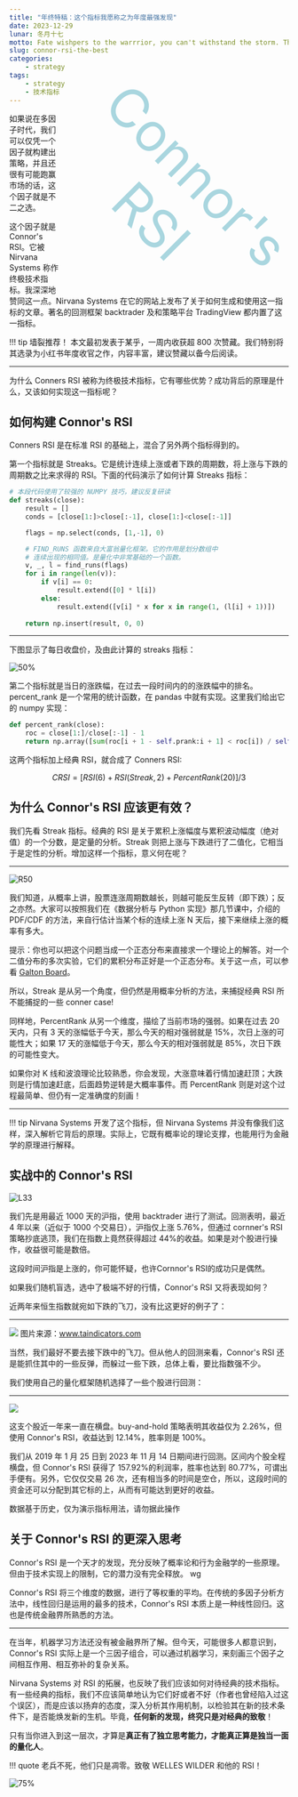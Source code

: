 ```yaml
---
title: "年终特稿：这个指标我愿称之为年度最强发现"
date: 2023-12-29
lunar: 冬月十七
motto: Fate wishpers to the warrrior, you can't withstand the storm. The warrrior whispers back, I am the storm!
slug: connor-rsi-the-best
categories:
    - strategy
tags:
    - strategy
    - 技术指标
---
```


<div style="float:right;
            font-size: 10vw;
            color: color-mix(in srgb, #2898AE, white 60%);
            transform:rotate(45deg);
            text-align: center;
            margin: 4vw 0vw;">
    Connor's<br>RSI
</div>

如果说在多因子时代，我们可以仅凭一个因子就构建出策略，并且还很有可能跑赢市场的话，这个因子就是不二之选。

<!--more-->

这个因子就是 Connor's RSI。它被 Nirvana Systems 称作终极技术指标。我深深地赞同这一点。Nirvana Systems 在它的网站上发布了关于如何生成和使用这一指标的文章。著名的回测框架 backtrader 及和策略平台 TradingView 都内置了这一指标。

!!! tip 墙裂推荐！
    本文最初发表于某乎，一周内收获超 800 次赞藏。我们特别将其选录为小红书年度收官之作，内容丰富，建议赞藏以备今后阅读。

---

为什么 Conners RSI 被称为终极技术指标，它有哪些优势？成功背后的原理是什么，又该如何实现这一指标呢？

## 如何构建 Connor's RSI

Conners RSI 是在标准 RSI 的基础上，混合了另外两个指标得到的。

第一个指标就是 Streaks。它是统计连续上涨或者下跌的周期数，将上涨与下跌的周期数之比来求得的 RSI。下面的代码演示了如何计算 Streaks 指标：

```python
# 本段代码使用了较强的 NUMPY 技巧，建议反复研读
def streaks(close):
    result = []
    conds = [close[1:]>close[:-1], close[1:]<close[:-1]]

    flags = np.select(conds, [1,-1], 0)

    # FIND_RUNS 函数来自大富翁量化框架。它的作用是划分数组中
    # 连续出现的相同值。是量化中非常基础的一个函数。
    v, _, l = find_runs(flags)
    for i in range(len(v)):
        if v[i] == 0:
            result.extend([0] * l[i])
        else:
            result.extend([v[i] * x for x in range(1, (l[i] + 1))])
            
    return np.insert(result, 0, 0)
```
---

下图显示了每日收盘价，及由此计算的 streaks 指标：

![50%](https://images.jieyu.ai/images/2023/12/how-to-calc-streak.png)

第二个指标就是当日的涨跌幅，在过去一段时间内的的涨跌幅中的排名。percent_rank 是一个常用的统计函数，在 pandas 中就有实现。这里我们给出它的 numpy 实现：

```python
def percent_rank(close):
    roc = close[1:]/close[:-1] - 1
    return np.array([sum(roc[i + 1 - self.prank:i + 1] < roc[i]) / self.prank for i in range(len(roc))]) * 100
```

这两个指标加上经典 RSI，就合成了 Conners RSI:

$$
CRSI = [RSI(6) + RSI(Streak, 2) + PercentRank(20)] / 3
$$


## 为什么 Connor's RSI 应该更有效？

我们先看 Streak 指标。经典的 RSI 是关于累积上涨幅度与累积波动幅度（绝对值）的一个分数，是定量的分析。Streak 则把上涨与下跌进行了二值化，它相当于是定性的分析。增加这样一个指标，意义何在呢？

---

![R50](https://images.jieyu.ai/images/2023/12/galton_box.png)

我们知道，从概率上讲，股票连涨周期数越长，则越可能反生反转（即下跌）；反之亦然。大家可以按照我们在《数据分析与 Python 实现》那几节课中，介绍的 PDF/CDF 的方法，来自行估计当某个标的连续上涨 N 天后，接下来继续上涨的概率有多大。

提示：你也可以把这个问题当成一个正态分布来直接求一个理论上的解答。对一个二值分布的多次实验，它们的累积分布正好是一个正态分布。关于这一点，可以参看 [Galton Board](https://en.wikipedia.org/wiki/Galton_board)。

所以，Streak 是从另一个角度，但仍然是用概率分析的方法，来捕捉经典 RSI 所不能捕捉的一些 conner case!

同样地，PercentRank 从另一个维度，描绘了当前市场的强弱。如果在过去 20 天内，只有 3 天的涨幅低于今天，那么今天的相对强弱就是 15%，次日上涨的可能性大；如果 17 天的涨幅低于今天，那么今天的相对强弱就是 85%，次日下跌的可能性变大。

如果你对 K 线和波浪理论比较熟悉，你会发现，大涨意味着行情加速赶顶；大跌则是行情加速赶底，后面趋势逆转是大概率事件。而 PercentRank 则是对这个过程最简单、但仍有一定准确度的刻画！

---

!!! tip
    Nirvana Systems 开发了这个指标，但 Nirvana Systems 并没有像我们这样，深入解析它背后的原理。实际上，它既有概率论的理论支撑，也能用行为金融学的原理进行解释。

## 实战中的 Connor's RSI

![L33](https://images.jieyu.ai/images/2023/08/corners_rsi.png)

我们先是用最近 1000 天的沪指，使用 backtrader 进行了测试。回测表明，最近 4 年以来（近似于 1000 个交易日），沪指仅上涨 5.76%，但通过 cornner's RSI 策略抄底逃顶，我们在指数上竟然获得超过 44%的收益。如果是对个股进行操作，收益很可能是数倍。

这段时间沪指是上涨的，你可能怀疑，也许Cornnor's RSI的成功只是偶然。

如果我们随机盲选，选中了极端不好的行情，Connor's RSI 又将表现如何？

近两年来恒生指数就宛如下跌的飞刀，没有比这更好的例子了：

---

![](https://images.jieyu.ai/images/2023/08/crsi_hk_2021.png)
<cap>图片来源：www.taindicators.com</cap>

当然，我们最好不要去接下跌中的飞刀。但从他人的回测来看，Connor's RSI 还是能抓住其中的一些反弹，而躲过一些下跌，总体上看，要比指数强不少。

我们使用自己的量化框架随机选择了一些个股进行回测：

---

![](https://images.jieyu.ai/images/2023/12/connor-rsi-hnpc.png)


这支个股近一年来一直在横盘。buy-and-hold 策略表明其收益仅为 2.26%，但使用 Connor's RSI，收益达到 12.14%，胜率则是 100%。

我们从 2019 年 1 月 25 日到 2023 年 11 月 14 日期间进行回测。区间内个股全程横盘，但 Connor's RSI 获得了 157.92%的利润率，胜率也达到 80.77%，可谓出手便有。另外，它仅仅交易 26 次，还有相当多的时间是空仓，所以，这段时间的资金还可以分配到其它标的上，从而有可能达到更好的收益。

<claimer>数据基于历史，仅为演示指标用法，请勿据此操作</claimer>

## 关于 Connor's RSI 的更深入思考

Connor's RSI 是一个天才的发现，充分反映了概率论和行为金融学的一些原理。但由于技术实现上的限制，它的潜力没有完全释放。
wg

Connor's RSI 将三个维度的数据，进行了等权重的平均。在传统的多因子分析方法中，线性回归是运用的最多的技术，Connor's RSI 本质上是一种线性回归。这也是传统金融界所熟悉的方法。

---

在当年，机器学习方法还没有被金融界所了解。但今天，可能很多人都意识到，Connor's RSI 实际上是一个三因子组合，可以通过机器学习，来刻画三个因子之间相互作用、相互弥补的复杂关系。

Nirvana Systems 对 RSI 的拓展，也反映了我们应该如何对待经典的技术指标。有一些经典的指标，我们不应该简单地认为它们好或者不好（作者也曾经陷入过这个误区），而是应该以扬弃的态度，深入分析其作用机制，以检验其在新的技术条件下，是否能焕发新的生机。毕竟，**任何新的发现，终究只是对经典的致敬**！

只有当你进入到这一层次，才算是**真正有了独立思考能力，才能真正算是独当一面的量化人**。

!!! quote
    老兵不死，他们只是凋零。致敬 WELLES WILDER 和他的 RSI！

![75%](https://images.jieyu.ai/images/2023/07/welles_wilder.png)
